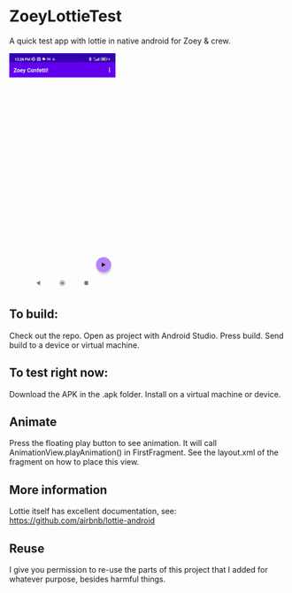 # ZoeyLottieTest
 A quick test app with lottie in native android for Zoey & crew.
 
 ![Animation](readme/confetti.gif)
 
## To build:
 Check out the repo. Open as project with Android Studio. Press build. Send build to a device or virtual machine.
 
## To test right now:
 Download the APK in the .apk folder. Install on a virtual machine or device.
 
## Animate
Press the floating play button to see animation. It will call AnimationView.playAnimation() in FirstFragment. See the layout.xml of the fragment on how to place this view.

## More information
Lottie itself has excellent documentation, see:
https://github.com/airbnb/lottie-android

## Reuse
I give you permission to re-use the parts of this project that I added for whatever purpose, besides harmful things.
